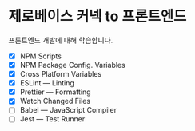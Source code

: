 # 제로베이스 커넥 to 프론트엔드

프론트엔드 개발에 대해 학습합니다.

- [x] NPM Scripts
- [x] NPM Package Config. Variables
- [x] Cross Platform Variables
- [x] ESLint — Linting
- [x] Prettier — Formatting
- [x] Watch Changed Files
- [ ] Babel — JavaScript Compiler
- [ ] Jest — Test Runner
